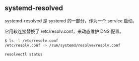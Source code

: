 ## systemd-resolved

systemd-resolved 是 systemd 的一部分，作为一个 service 启动。

它用软连接替换了 /etc/resolv.conf，来动态维护 DNS 配置。

```sh
$ ls -l /etc/resolv.conf
/etc/resolv.conf -> /run/systemd/resolve/resolv.conf
```

`resolvectl status`
